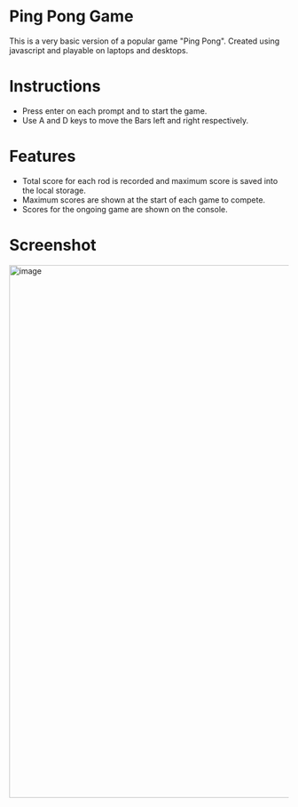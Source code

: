 # Ping Pong Game
This is a very basic version of a popular game "Ping Pong". Created using javascript and playable on laptops and desktops.

# Instructions
* Press enter on each prompt and to start the game.
* Use A and D keys to move the Bars left and right respectively.

# Features
* Total score for each rod is recorded and maximum score is saved into the local storage.
* Maximum scores are shown at the start of each game to compete.
* Scores for the ongoing game are shown on the console.

# Screenshot
<img width="959" alt="image" src="https://user-images.githubusercontent.com/82060967/170002931-dbfdc6fe-d479-4875-9274-218db7a7c137.png">
